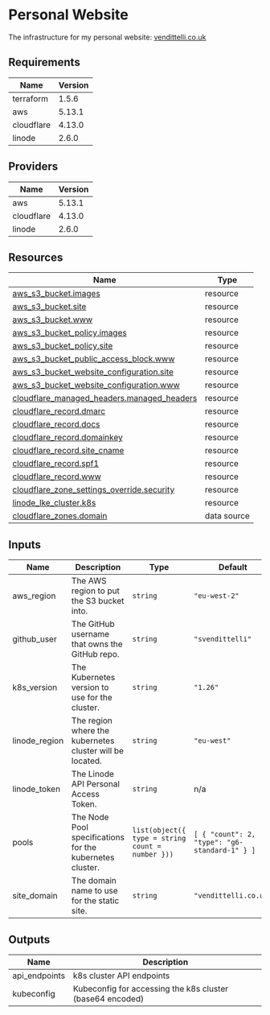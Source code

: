 <!-- BEGIN_TF_DOCS -->
# Personal Website

The infrastructure for my personal website: [vendittelli.co.uk](https://vendittelli.co.uk/)

## Requirements

| Name | Version |
|------|---------|
| terraform | 1.5.6 |
| aws | 5.13.1 |
| cloudflare | 4.13.0 |
| linode | 2.6.0 |

## Providers

| Name | Version |
|------|---------|
| aws | 5.13.1 |
| cloudflare | 4.13.0 |
| linode | 2.6.0 |

## Resources

| Name | Type |
|------|------|
| [aws_s3_bucket.images](https://registry.terraform.io/providers/hashicorp/aws/5.13.1/docs/resources/s3_bucket) | resource |
| [aws_s3_bucket.site](https://registry.terraform.io/providers/hashicorp/aws/5.13.1/docs/resources/s3_bucket) | resource |
| [aws_s3_bucket.www](https://registry.terraform.io/providers/hashicorp/aws/5.13.1/docs/resources/s3_bucket) | resource |
| [aws_s3_bucket_policy.images](https://registry.terraform.io/providers/hashicorp/aws/5.13.1/docs/resources/s3_bucket_policy) | resource |
| [aws_s3_bucket_policy.site](https://registry.terraform.io/providers/hashicorp/aws/5.13.1/docs/resources/s3_bucket_policy) | resource |
| [aws_s3_bucket_public_access_block.www](https://registry.terraform.io/providers/hashicorp/aws/5.13.1/docs/resources/s3_bucket_public_access_block) | resource |
| [aws_s3_bucket_website_configuration.site](https://registry.terraform.io/providers/hashicorp/aws/5.13.1/docs/resources/s3_bucket_website_configuration) | resource |
| [aws_s3_bucket_website_configuration.www](https://registry.terraform.io/providers/hashicorp/aws/5.13.1/docs/resources/s3_bucket_website_configuration) | resource |
| [cloudflare_managed_headers.managed_headers](https://registry.terraform.io/providers/cloudflare/cloudflare/4.13.0/docs/resources/managed_headers) | resource |
| [cloudflare_record.dmarc](https://registry.terraform.io/providers/cloudflare/cloudflare/4.13.0/docs/resources/record) | resource |
| [cloudflare_record.docs](https://registry.terraform.io/providers/cloudflare/cloudflare/4.13.0/docs/resources/record) | resource |
| [cloudflare_record.domainkey](https://registry.terraform.io/providers/cloudflare/cloudflare/4.13.0/docs/resources/record) | resource |
| [cloudflare_record.site_cname](https://registry.terraform.io/providers/cloudflare/cloudflare/4.13.0/docs/resources/record) | resource |
| [cloudflare_record.spf1](https://registry.terraform.io/providers/cloudflare/cloudflare/4.13.0/docs/resources/record) | resource |
| [cloudflare_record.www](https://registry.terraform.io/providers/cloudflare/cloudflare/4.13.0/docs/resources/record) | resource |
| [cloudflare_zone_settings_override.security](https://registry.terraform.io/providers/cloudflare/cloudflare/4.13.0/docs/resources/zone_settings_override) | resource |
| [linode_lke_cluster.k8s](https://registry.terraform.io/providers/linode/linode/2.6.0/docs/resources/lke_cluster) | resource |
| [cloudflare_zones.domain](https://registry.terraform.io/providers/cloudflare/cloudflare/4.13.0/docs/data-sources/zones) | data source |

## Inputs

| Name | Description | Type | Default | Required |
|------|-------------|------|---------|:--------:|
| aws\_region | The AWS region to put the S3 bucket into. | `string` | `"eu-west-2"` | no |
| github\_user | The GitHub username that owns the GitHub repo. | `string` | `"svendittelli"` | no |
| k8s\_version | The Kubernetes version to use for the cluster. | `string` | `"1.26"` | no |
| linode\_region | The region where the kubernetes cluster will be located. | `string` | `"eu-west"` | no |
| linode\_token | The Linode API Personal Access Token. | `string` | n/a | yes |
| pools | The Node Pool specifications for the kubernetes cluster. | ```list(object({ type = string count = number }))``` | ```[ { "count": 2, "type": "g6-standard-1" } ]``` | no |
| site\_domain | The domain name to use for the static site. | `string` | `"vendittelli.co.uk"` | no |

## Outputs

| Name | Description |
|------|-------------|
| api\_endpoints | k8s cluster API endpoints |
| kubeconfig | Kubeconfig for accessing the k8s cluster (base64 encoded) |
<!-- END_TF_DOCS -->
